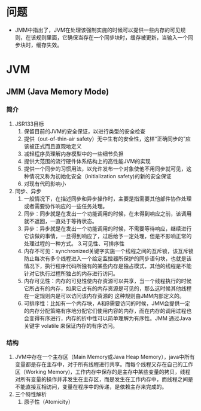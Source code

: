 # 问题
* JMM中指出了，JVM在处理该强制实施的时候可以提供一些内存的可见规则，在该规则里面，它确保当存在一个同步块时，缓存被更新，当输入一个同步块时，缓存失效。
# JVM
## JMM (Java Memory Mode)
### 简介
1. JSR133目标
	1. 保留目前的JVM的安全保证，以进行类型的安全检查
	2. 提供（out-of-thin-air safety）无中生有的安全性，这样“正确同步的”应该被正式而且直观地定义
	3. 减轻程序员理解内存模型中的一些细节负担
	4. 提供大范围的流行硬件体系结构上的高性能JVM的实现
	5. 提供一个同步的习惯用法，以允许发布一个对象使他不用同步就可见，这种情况又称为初始化安全（initialization safety)的新的安全保证
	6. 对现有代码影响小
2. 同步、异步
	1. 一般情况下，在描述同步和异步操作时，主要是指需要其他部件协作处理或者需要协作响应的一些任务处理。
	1. 同步：同步就是在发出一个功能调用的时候，在未得到响应之前，该调用就不返回，一直处于等待状态。
	2. 异步：异步就是在发出一个功能调用的时候，不需要等待响应，继续进行它该做的事情，一旦得到响应了，过后给予一定处理，但是不影响正常的处理过程的一种方式。
3.可见性、可排序性
	1. 内存不可见：synchronized关键字实施一个线程之间的互斥锁，该互斥锁防止每次有多个线程进入一个给定监控器所保护的同步语句块，也就是该情况下，执行程序代码所独有的某些内存是独占模式，其他的线程是不能针对它执行过程所独占的内存进行访问。
	2. 内存可见性：内存的可见性使内存资源可以共享，当一个线程执行的时候它所占有的内存，如果它占有的内存资源是可见的，那么这时候其他线程在一定规则内是可以访问该内存资源的 这种规则由JMM内部定义的。
	3. 可排序性：比如有一个内存块，A和B需要访问的时候，JMM会提供一定的内存分配策略有序地分配它们使用内容的内存，而在内存的调用过程也会变得有序进行，内存的折中性可以简单理解为有序性。JMM 通过Java关键字 volatile 来保证内存的有序访问。
### 结构
1. JVM中存在一个主存区（Main Memory或Java Heap Memory），java中所有变量都是存在主存中，对于所有线程进行共享。而每个线程又存在自己的工作区（Working Memory)，工作内存中保存的是主存中某些变量的拷贝，线程对所有变量的操作并非发生在主存区，而是发生在工作内存中，而线程之间是不能直接互相访问，变量在程序中的传递，是依赖主存来完成的。
2. 三个特性解析
	1. 原子性（Atomicity）